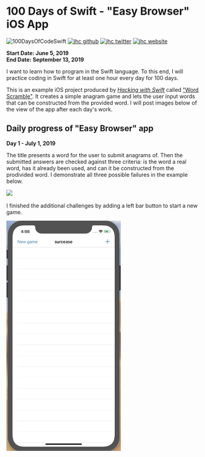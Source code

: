 # 100 Days of Swift - "Easy Browser" iOS App

![100DaysOfCodeSwift](https://img.shields.io/badge/100DaysOfCode-Swift-FA7343.svg?style=flat&logo=swift)
[![jhc github](https://img.shields.io/badge/GitHub-jhrcook-lightgrey.svg?style=flat&logo=github)](https://github.com/jhrcook)
[![jhc twitter](https://img.shields.io/badge/Twitter-JoshDoesaThing-00aced.svg?style=flat&logo=twitter)](https://twitter.com/JoshDoesa)
[![jhc website](https://img.shields.io/badge/Website-JoshDoesaThing-5087B2.svg?style=flat&logo=telegram)](https://www.joshdoesathing.com)

**Start Date: June 5, 2019  
End Date: September 13, 2019**

I want to learn how to program in the Swift language. To this end, I will practice coding in Swift for at least one hour every day for 100 days.

This is an example iOS project produced by [*Hacking with Swift*](https://www.hackingwithswift.com/read) called ["Word Scramble"](https://www.hackingwithswift.com/read/5/overview). It creates a simple anagram game and lets the user input words that can be constructed from the provided word. I will post images below of the view of the app after each day's work.

## Daily progress of "Easy Browser" app

**Day 1 - July 1, 2019**

The title presents a word for the user to submit anagrams of. Then the submitted answers are checked against three criteria: is the word a real word, has it already been used, and can it be constructed from the prodivided word. I demonstrate all three possible failures in the example below.

<img src="progress_screenshots/Jul-01-2019 09-30-27.gif" width="300"/>

I finished the additional challenges by adding a left bar button to start a new game.

<img src="progress_screenshots/Jul-01-2019 16-08-37.gif" width="300"/>

